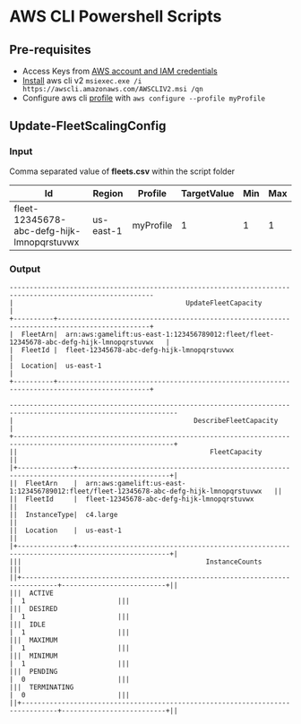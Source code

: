 # AWS CLI Powershell Scripts

## Pre-requisites

- Access Keys from [AWS account and IAM credentials](https://docs.aws.amazon.com/cli/latest/userguide/getting-started-prereqs.html)
- [Install](https://docs.aws.amazon.com/cli/latest/userguide/getting-started-install.html) aws cli v2 `msiexec.exe /i https://awscli.amazonaws.com/AWSCLIV2.msi /qn`
- Configure aws cli [profile](https://docs.aws.amazon.com/cli/latest/userguide/cli-configure-files.html) with `aws configure --profile myProfile`

## Update-FleetScalingConfig

### Input

Comma separated value of **fleets.csv** within the script folder

Id | Region | Profile | TargetValue | Min | Max
--- | --- | --- | --- | --- | --- |
fleet-12345678-abc-defg-hijk-lmnopqrstuvwx | us-east-1 | myProfile | 1 | 1 | 1

### Output

```
----------------------------------------------------------------------------------------------------------
|                                           UpdateFleetCapacity                                          |
+----------+---------------------------------------------------------------------------------------------+
|  FleetArn|  arn:aws:gamelift:us-east-1:123456789012:fleet/fleet-12345678-abc-defg-hijk-lmnopqrstuvwx   |
|  FleetId |  fleet-12345678-abc-defg-hijk-lmnopqrstuvwx                                                 |
|  Location|  us-east-1                                                                                  |
+----------+---------------------------------------------------------------------------------------------+

----------------------------------------------------------------------------------------------------------------
|                                             DescribeFleetCapacity                                            |
+--------------------------------------------------------------------------------------------------------------+
||                                                FleetCapacity                                               ||
|+--------------+---------------------------------------------------------------------------------------------+|
||  FleetArn    |  arn:aws:gamelift:us-east-1:123456789012:fleet/fleet-12345678-abc-defg-hijk-lmnopqrstuvwx   ||
||  FleetId     |  fleet-12345678-abc-defg-hijk-lmnopqrstuvwx                                                 ||
||  InstanceType|  c4.large                                                                                   ||
||  Location    |  us-east-1                                                                                  ||
|+--------------+---------------------------------------------------------------------------------------------+|
|||                                              InstanceCounts                                              |||
||+-------------------------------------------------------------------------------+--------------------------+||
|||  ACTIVE                                                                       |  1                       |||
|||  DESIRED                                                                      |  1                       |||
|||  IDLE                                                                         |  1                       |||
|||  MAXIMUM                                                                      |  1                       |||
|||  MINIMUM                                                                      |  1                       |||
|||  PENDING                                                                      |  0                       |||
|||  TERMINATING                                                                  |  0                       |||
||+-------------------------------------------------------------------------------+--------------------------+||
```
